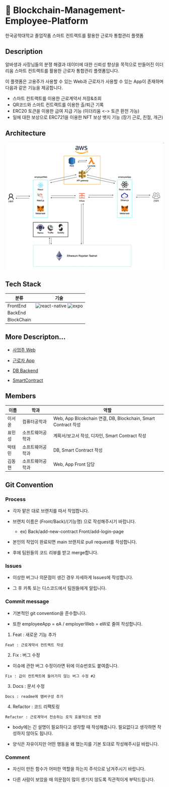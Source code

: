 # 🏢 Blockchain-Management-Employee-Platform
한국공학대학교 졸업작품 스마트 컨트랙트를 활용한 근로자 통합관리 플랫폼

## Description

알바생과 사장님들의 분쟁 해결과 데이터에 대한 신뢰성 향상을 목적으로 만들어진 이더리움 스마트 컨트랙트를 활용한 근로자 통합관리 플랫폼입니다. 

이 플랫폼은 고용주가 사용할 수 있는 Web과 근로자가 사용할 수 있는 App이 존재하며 다음과 같은 기능을 제공합니다.

- 스마트 컨트랙트를 이용한 근로계약서 저장&조회
- QR코드와 스마트 컨트랙트를 이용한 출/퇴근 기록
- ERC20 토큰을 이용한 급여 지급 기능 (이더리움 <-> 토큰 환전 가능)
- 일에 대한 보상으로 ERC721을 이용한 NFT 보상 뱃지 기능 (장기 근로, 친절, 개근)

## Architecture

<img src="/images/Architecture.png">

## Tech Stack

|분류|기술
|---|-----|
|FrontEnd|![react-native](https://img.shields.io/badge/React--Native-61DAFB?style=flat&logo=React&logoColor=black) ![expo](https://img.shields.io/badge/Expo-000?style=flat&logo=Expo&logoColor=white)|
|BackEnd||
|BlockChain||

## More Descripton...

- [사업주 Web](https://github.com/somewheregreeny/Blockchain-Management-Employee-Platform/blob/main/employerWeb)

- [근로자 App](https://github.com/somewheregreeny/Blockchain-Management-Employee-Platform/blob/main/employeeApp)

- [DB Backend](https://github.com/somewheregreeny/Blockchain-Management-Employee-Platform/tree/main/capstonedb)

- [SmartContract](https://github.com/somewheregreeny/Blockchain-Management-Employee-Platform/tree/main/employerWeb/contracts)

## Members

|이름|학과|역할|
|------|---|-----|
|이서윤|컴퓨터공학과|Web, App Blcokchain 연결, DB, Blockchain, Smart Contract 작성|
|표민성|소프트웨어공학과|계획서/보고서 작성, 디자인, Smart Contract 작성|
|박태민|소프트웨어공학과|DB, Smart Contract 작성|
|김동현|소프트웨어공학과|Web, App Front 담당|

## Git Convention

### Process

* 각자 맡은 대로 브랜치를 따서 작업합니다.

* 브랜치 이름은 (Front/Back)/(기능명) 으로 작성해주시기 바랍니다.
  * ex) Back/add-new-contract Front/add-login-page

* 본인의 작업이 완료되면 main 브랜치로 pull request를 작성합니다.

* 후에 팀원들의 코드 리뷰를 받고 merge합니다.

### Issues

* 이상한 버그나 의문점이 생긴 경우 자세하게 Issues에 작성합니다.

* 그 후 카톡 또는 디스코드에서 팀원들에게 알립니다.

### Commit message

* 기본적인 git convention을 준수합니다.

* 또한 employeeApp = eA / employerWeb = eW로 줄여 작성합니다.


1. Feat : 새로운 기능 추가


```
Feat : 근로계약서 컨트랙트 작성
```


2. Fix : 버그 수정

* 이슈에 관한 버그 수정이라면 뒤에 이슈번호도 붙여줍니다.


```
Fix : 값이 컨트랙트에 들어가지 않는 버그 수정 #2
```


3. Docs : 문서 수정


```
Docs : readme에 멤버구성 추가 
```


4. Refactor : 코드 리팩토링


```
Refactor : 근로계약서 전송하는 로직 효율적으로 변경
```

* body에는 긴 설명이 필요하다고 생각할 때 작성해줍니다. 필요없다고 생각하면 작성하지 않아도 됩니다.

* 양식은 자유이지만 어떤 행동을 왜 했는지를 기본 토대로 작성해주시길 바랍니다.

### Comment

* 자신이 만든 함수가 어떠한 역할을 하는지 주석으로 남겨주시기 바랍니다.

* 다른 사람이 보았을 때 의문점이 많이 생기지 않도록 직관적이게 부탁드립니다.
